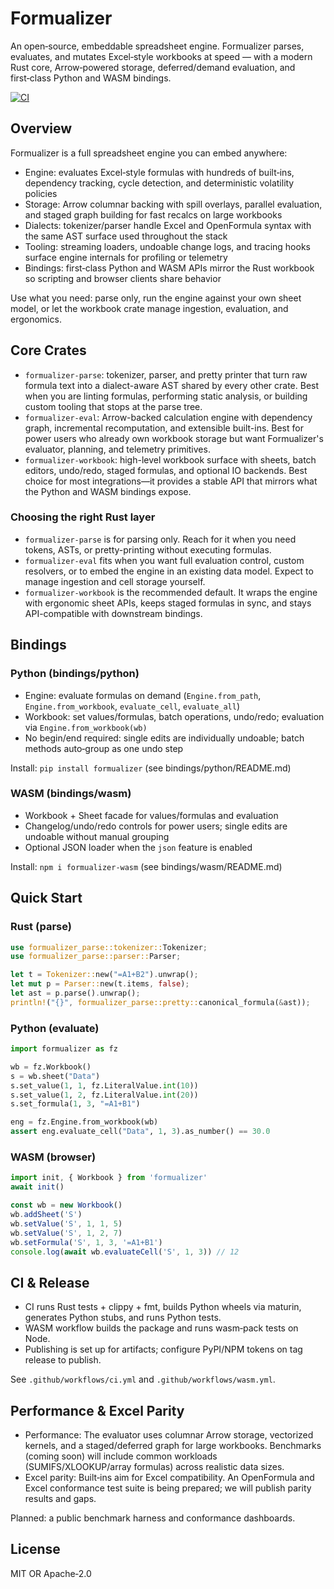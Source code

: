 # Formualizer

An open‑source, embeddable spreadsheet engine. Formualizer parses, evaluates, and mutates Excel‑style workbooks at speed — with a modern Rust core, Arrow‑powered storage, deferred/demand evaluation, and first‑class Python and WASM bindings.

[![CI](https://github.com/psu3d0/formualizer/actions/workflows/ci.yml/badge.svg)](https://github.com/psu3d0/formualizer/actions/workflows/ci.yml)

## Overview

Formualizer is a full spreadsheet engine you can embed anywhere:

- Engine: evaluates Excel‑style formulas with hundreds of built‑ins, dependency tracking, cycle detection, and deterministic volatility policies
- Storage: Arrow columnar backing with spill overlays, parallel evaluation, and staged graph building for fast recalcs on large workbooks
- Dialects: tokenizer/parser handle Excel and OpenFormula syntax with the same AST surface used throughout the stack
- Tooling: streaming loaders, undoable change logs, and tracing hooks surface engine internals for profiling or telemetry
- Bindings: first‑class Python and WASM APIs mirror the Rust workbook so scripting and browser clients share behavior

Use what you need: parse only, run the engine against your own sheet model, or let the workbook crate manage ingestion, evaluation, and ergonomics.

## Core Crates

- `formualizer-parse`: tokenizer, parser, and pretty printer that turn raw formula text into a dialect-aware AST shared by every other crate. Best when you are linting formulas, performing static analysis, or building custom tooling that stops at the parse tree.
- `formualizer-eval`: Arrow-backed calculation engine with dependency graph, incremental recomputation, and extensible built-ins. Best for power users who already own workbook storage but want Formualizer's evaluator, planning, and telemetry primitives.
- `formualizer-workbook`: high-level workbook surface with sheets, batch editors, undo/redo, staged formulas, and optional IO backends. Best choice for most integrations—it provides a stable API that mirrors what the Python and WASM bindings expose.

### Choosing the right Rust layer

- `formualizer-parse` is for parsing only. Reach for it when you need tokens, ASTs, or pretty-printing without executing formulas.
- `formualizer-eval` fits when you want full evaluation control, custom resolvers, or to embed the engine in an existing data model. Expect to manage ingestion and cell storage yourself.
- `formualizer-workbook` is the recommended default. It wraps the engine with ergonomic sheet APIs, keeps staged formulas in sync, and stays API-compatible with downstream bindings.

## Bindings

### Python (bindings/python)

- Engine: evaluate formulas on demand (`Engine.from_path`, `Engine.from_workbook`, `evaluate_cell`, `evaluate_all`)
- Workbook: set values/formulas, batch operations, undo/redo; evaluation via `Engine.from_workbook(wb)`
- No begin/end required: single edits are individually undoable; batch methods auto‑group as one undo step

Install: `pip install formualizer` (see bindings/python/README.md)

### WASM (bindings/wasm)

- Workbook + Sheet facade for values/formulas and evaluation
- Changelog/undo/redo controls for power users; single edits are undoable without manual grouping
- Optional JSON loader when the `json` feature is enabled

Install: `npm i formualizer-wasm` (see bindings/wasm/README.md)

## Quick Start

### Rust (parse)

```rust
use formualizer_parse::tokenizer::Tokenizer;
use formualizer_parse::parser::Parser;

let t = Tokenizer::new("=A1+B2").unwrap();
let mut p = Parser::new(t.items, false);
let ast = p.parse().unwrap();
println!("{}", formualizer_parse::pretty::canonical_formula(&ast));
```

### Python (evaluate)

```python
import formualizer as fz

wb = fz.Workbook()
s = wb.sheet("Data")
s.set_value(1, 1, fz.LiteralValue.int(10))
s.set_value(1, 2, fz.LiteralValue.int(20))
s.set_formula(1, 3, "=A1+B1")

eng = fz.Engine.from_workbook(wb)
assert eng.evaluate_cell("Data", 1, 3).as_number() == 30.0
```

### WASM (browser)

```ts
import init, { Workbook } from 'formualizer'
await init()

const wb = new Workbook()
wb.addSheet('S')
wb.setValue('S', 1, 1, 5)
wb.setValue('S', 1, 2, 7)
wb.setFormula('S', 1, 3, '=A1+B1')
console.log(await wb.evaluateCell('S', 1, 3)) // 12
```

## CI & Release

- CI runs Rust tests + clippy + fmt, builds Python wheels via maturin, generates Python stubs, and runs Python tests.
- WASM workflow builds the package and runs wasm‑pack tests on Node.
- Publishing is set up for artifacts; configure PyPI/NPM tokens on tag release to publish.

See `.github/workflows/ci.yml` and `.github/workflows/wasm.yml`.

## Performance & Excel Parity

- Performance: The evaluator uses columnar Arrow storage, vectorized kernels, and a staged/deferred graph for large workbooks. Benchmarks (coming soon) will include common workloads (SUMIFS/XLOOKUP/array formulas) across realistic data sizes.
- Excel parity: Built‑ins aim for Excel compatibility. An OpenFormula and Excel conformance test suite is being prepared; we will publish parity results and gaps.

Planned: a public benchmark harness and conformance dashboards.

## License

MIT OR Apache‑2.0
